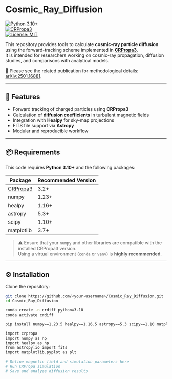 # Cosmic_Ray_Diffusion

[![Python 3.10+](https://img.shields.io/badge/python-3.10%2B-blue.svg)](https://www.python.org/)  
[![CRPropa3](https://img.shields.io/badge/CRPropa3-3.2-green.svg)](https://crpropa.github.io/CRPropa3/)  
[![License: MIT](https://img.shields.io/badge/License-MIT-yellow.svg)](LICENSE)

This repository provides tools to calculate **cosmic-ray particle diffusion** using the forward-tracking scheme implemented in [**CRPropa3**](https://crpropa.github.io/CRPropa3/).  
It is intended for researchers working on cosmic-ray propagation, diffusion studies, and comparisons with analytical models.  

📄 Please see the related publication for methodological details: [arXiv:2501.16881](https://arxiv.org/abs/2501.16881).

---

## 🚀 Features
- Forward tracking of charged particles using **CRPropa3**
- Calculation of **diffusion coefficients** in turbulent magnetic fields
- Integration with **Healpy** for sky-map projections
- FITS file support via **Astropy**
- Modular and reproducible workflow

---

## 📦 Requirements

This code requires **Python 3.10+** and the following packages:

| Package   | Recommended Version |
|-----------|----------------------|
| [CRPropa3](https://crpropa.github.io/CRPropa3/pages/Installation.html) | 3.2+ |
| numpy     | 1.23+ |
| healpy    | 1.16+ |
| astropy   | 5.3+ |
| scipy     | 1.10+ |
| matplotlib| 3.7+ |

> ⚠️ Ensure that your `numpy` and other libraries are compatible with the installed CRPropa3 version.  
> Using a virtual environment (`conda` or `venv`) is **highly recommended**.

---

## ⚙️ Installation

Clone the repository:

```bash
git clone https://github.com/<your-username>/Cosmic_Ray_Diffusion.git
cd Cosmic_Ray_Diffusion

conda create -n crdiff python=3.10
conda activate crdiff

pip install numpy==1.23.5 healpy==1.16.5 astropy==5.3 scipy==1.10 matplotlib==3.7

import crpropa
import numpy as np
import healpy as hp
from astropy.io import fits
import matplotlib.pyplot as plt

# Define magnetic field and simulation parameters here
# Run CRPropa simulation
# Save and analyze diffusion results

